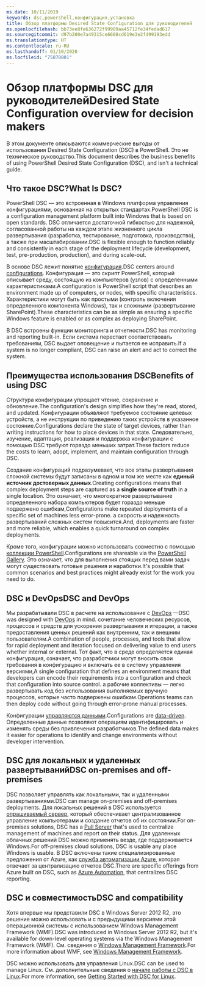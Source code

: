 ```yaml
---
ms.date: 10/11/2019
keywords: dsc,powershell,конфигурация,установка
title: Обзор платформы Desired State Configuration для руководителей
ms.openlocfilehash: bb73ee8fe636272f99989aa45712fe34fedad617
ms.sourcegitcommit: d97b200e7a49315ce6608cd619e3e2fd99193edd
ms.translationtype: HT
ms.contentlocale: ru-RU
ms.lasthandoff: 01/10/2020
ms.locfileid: "75870801"
---
```

# <a name="desired-state-configuration-overview-for-decision-makers"></a><span data-ttu-id="0cef2-103">Обзор платформы DSC для руководителей</span><span class="sxs-lookup"><span data-stu-id="0cef2-103">Desired State Configuration overview for decision makers</span></span>

<span data-ttu-id="0cef2-104">В этом документе описываются коммерческие выгоды от использования Desired State Configuration (DSC) в PowerShell. Это не техническое руководство.</span><span class="sxs-lookup"><span data-stu-id="0cef2-104">This document describes the business benefits of using PowerShell Desired State Configuration (DSC), and isn't a technical guide.</span></span>

## <a name="what-is-dsc"></a><span data-ttu-id="0cef2-105">Что такое DSC?</span><span class="sxs-lookup"><span data-stu-id="0cef2-105">What Is DSC?</span></span>

<span data-ttu-id="0cef2-106">PowerShell DSC — это встроенная в Windows платформа управления конфигурациями, основанная на открытых стандартах.</span><span class="sxs-lookup"><span data-stu-id="0cef2-106">PowerShell DSC is a configuration management platform built into Windows that is based on open standards.</span></span> <span data-ttu-id="0cef2-107">DSC отличается достаточной гибкостью для надежной, согласованной работы на каждом этапе жизненного цикла развертывания (разработка, тестирование, подготовка, производство), а также при масштабировании.</span><span class="sxs-lookup"><span data-stu-id="0cef2-107">DSC is flexible enough to function reliably and consistently in each stage of the deployment lifecycle (development, test, pre-production, production), and during scale-out.</span></span>

<span data-ttu-id="0cef2-108">В основе DSC лежит понятие [конфигурация](../configurations/configurations.md).</span><span class="sxs-lookup"><span data-stu-id="0cef2-108">DSC centers around [configurations](../configurations/configurations.md).</span></span> <span data-ttu-id="0cef2-109">Конфигурация — это скрипт PowerShell, который описывает среду, состоящую из компьютеров (узлов) с определенными характеристиками.</span><span class="sxs-lookup"><span data-stu-id="0cef2-109">A configuration is PowerShell script that describes an environment made up of computers, or nodes, with specific characteristics.</span></span> <span data-ttu-id="0cef2-110">Характеристики могут быть как простыми (контроль включения определенного компонента Windows), так и сложными (развертывание SharePoint).</span><span class="sxs-lookup"><span data-stu-id="0cef2-110">These characteristics can be as simple as ensuring a specific Windows feature is enabled or as complex as deploying SharePoint.</span></span>

<span data-ttu-id="0cef2-111">В DSC встроены функции мониторинга и отчетности.</span><span class="sxs-lookup"><span data-stu-id="0cef2-111">DSC has monitoring and reporting built-in.</span></span> <span data-ttu-id="0cef2-112">Если система перестает соответствовать требованиям, DSC выдает оповещение и пытается ее исправить.</span><span class="sxs-lookup"><span data-stu-id="0cef2-112">If a system is no longer compliant, DSC can raise an alert and act to correct the system.</span></span>

## <a name="benefits-of-using-dsc"></a><span data-ttu-id="0cef2-113">Преимущества использования DSC</span><span class="sxs-lookup"><span data-stu-id="0cef2-113">Benefits of using DSC</span></span>

<span data-ttu-id="0cef2-114">Структура конфигурации упрощает чтение, сохранение и обновление.</span><span class="sxs-lookup"><span data-stu-id="0cef2-114">The configuration's design simplifies how they're read, stored, and updated.</span></span> <span data-ttu-id="0cef2-115">Конфигурации объявляют требуемое состояние целевых устройств, а не инструкции по приведению таких устройств в указанное состояние.</span><span class="sxs-lookup"><span data-stu-id="0cef2-115">Configurations declare the state of target devices, rather than writing instructions for how to place devices in that state.</span></span> <span data-ttu-id="0cef2-116">Следовательно, изучение, адаптация, реализация и поддержка конфигурации с помощью DSC требуют гораздо меньших затрат.</span><span class="sxs-lookup"><span data-stu-id="0cef2-116">These factors reduce the costs to learn, adopt, implement, and maintain configuration through DSC.</span></span>

<span data-ttu-id="0cef2-117">Создание конфигураций подразумевает, что все этапы развертывания сложной системы будут записаны в одном и том же месте как **единый источник достоверных данных**.</span><span class="sxs-lookup"><span data-stu-id="0cef2-117">Creating configurations means that complex deployment steps are captured as a **single source of truth** in a single location.</span></span> <span data-ttu-id="0cef2-118">Это означает, что многократное развертывание определенного набора компьютеров будет гораздо меньше подвержено ошибкам,</span><span class="sxs-lookup"><span data-stu-id="0cef2-118">Configurations make repeated deployments of a specific set of machines less error-prone.</span></span> <span data-ttu-id="0cef2-119">а скорость и надежность развертываний сложных систем повысится.</span><span class="sxs-lookup"><span data-stu-id="0cef2-119">And, deployments are faster and more reliable, which enables a quick turnaround on complex deployments.</span></span>

<span data-ttu-id="0cef2-120">Кроме того, конфигурации можно использовать совместно с помощью [коллекции PowerShell](https://powershellgallery.com).</span><span class="sxs-lookup"><span data-stu-id="0cef2-120">Configurations are shareable via the [PowerShell Gallery](https://powershellgallery.com).</span></span> <span data-ttu-id="0cef2-121">Это означает, что для выполнения стоящих перед вами задач могут существовать готовые решения и наработки.</span><span class="sxs-lookup"><span data-stu-id="0cef2-121">It's possible that common scenarios and best practices might already exist for the work you need to do.</span></span>

## <a name="dsc-and-devops"></a><span data-ttu-id="0cef2-122">DSC и DevOps</span><span class="sxs-lookup"><span data-stu-id="0cef2-122">DSC and DevOps</span></span>

<span data-ttu-id="0cef2-123">Мы разрабатывали DSC в расчете на использование с [DevOps](/archive/blogs/ashleymcglone/devops-for-n00bs-ie-windows-people-like-me) —</span><span class="sxs-lookup"><span data-stu-id="0cef2-123">DSC was designed with [DevOps](/archive/blogs/ashleymcglone/devops-for-n00bs-ie-windows-people-like-me) in mind.</span></span> <span data-ttu-id="0cef2-124">сочетание человеческих ресурсов, процессов и средств для ускорения развертывания и итерации, а также предоставления ценных решений как внутренним, так и внешним пользователям.</span><span class="sxs-lookup"><span data-stu-id="0cef2-124">A combination of people, processes, and tools that allow for rapid deployment and iteration focused on delivering value to end users whether internal or external.</span></span> <span data-ttu-id="0cef2-125">Тот факт, что в среде определяется единая конфигурация, означает, что разработчики могут вносить свои требования в конфигурацию и включать ее в систему управления версиями,</span><span class="sxs-lookup"><span data-stu-id="0cef2-125">A single configuration that defines an environment means that developers can encode their requirements into a configuration and check that configuration into source control.</span></span> <span data-ttu-id="0cef2-126">а рабочие коллективы — легко развертывать код без использования выполняемых вручную процессов, которые часто подвержены ошибкам.</span><span class="sxs-lookup"><span data-stu-id="0cef2-126">Operations teams can then deploy code without going through error-prone manual processes.</span></span>

<span data-ttu-id="0cef2-127">Конфигурации [управляются данными](../configurations/configData.md).</span><span class="sxs-lookup"><span data-stu-id="0cef2-127">Configurations are [data-driven](../configurations/configData.md).</span></span> <span data-ttu-id="0cef2-128">Определенные данные позволяют операциям идентифицировать и изменять среды без привлечения разработчиков.</span><span class="sxs-lookup"><span data-stu-id="0cef2-128">The defined data makes it easier for operations to identify and change environments without developer intervention.</span></span>

## <a name="dsc-on-premises-and-off-premises"></a><span data-ttu-id="0cef2-129">DSC для локальных и удаленных развертываний</span><span class="sxs-lookup"><span data-stu-id="0cef2-129">DSC on-premises and off-premises</span></span>

<span data-ttu-id="0cef2-130">DSC позволяет управлять как локальными, так и удаленными развертываниями.</span><span class="sxs-lookup"><span data-stu-id="0cef2-130">DSC can manage on-premises and off-premises deployments.</span></span> <span data-ttu-id="0cef2-131">Для локальных решений в DSC используется [опрашиваемый сервер](../pull-server/pullServer.md), который обеспечивает централизованное управление компьютерами и создание отчетов об их состоянии.</span><span class="sxs-lookup"><span data-stu-id="0cef2-131">For on-premises solutions, DSC has a [Pull Server](../pull-server/pullServer.md) that's used to centralize management of machines and report on their status.</span></span> <span data-ttu-id="0cef2-132">Для удаленных облачных решений DSC можно применять везде, где поддерживается Windows.</span><span class="sxs-lookup"><span data-stu-id="0cef2-132">For off-premises cloud solutions, DSC is usable any place Windows is usable.</span></span>
<span data-ttu-id="0cef2-133">В DSC включены такие специализированные предложения от Azure, как [служба автоматизации Azure](/azure/automation), которая отвечает за централизацию отчетов DSC.</span><span class="sxs-lookup"><span data-stu-id="0cef2-133">There are specific offerings from Azure built on DSC, such as [Azure Automation](/azure/automation), that centralizes DSC reporting.</span></span>

## <a name="dsc-and-compatibility"></a><span data-ttu-id="0cef2-134">DSC и совместимость</span><span class="sxs-lookup"><span data-stu-id="0cef2-134">DSC and compatibility</span></span>

<span data-ttu-id="0cef2-135">Хотя впервые мы представили DSC в Windows Server 2012 R2, это решение можно использовать и с предыдущими версиями этой операционной системы с использованием Windows Management Framework (WMF).</span><span class="sxs-lookup"><span data-stu-id="0cef2-135">DSC was introduced in Windows Server 2012 R2, but it's available for down-level operating systems via the Windows Management Framework (WMF).</span></span> <span data-ttu-id="0cef2-136">См. сведения о [Windows Management Framework](/powershell/scripting/wmf/overview).</span><span class="sxs-lookup"><span data-stu-id="0cef2-136">For more information about WMF, see [Windows Management Framework](/powershell/scripting/wmf/overview).</span></span>

<span data-ttu-id="0cef2-137">DSC можно использовать для управления Linux.</span><span class="sxs-lookup"><span data-stu-id="0cef2-137">DSC can be used to manage Linux.</span></span> <span data-ttu-id="0cef2-138">См. дополнительные сведения о [начале работы с DSC в Linux](../getting-started/lnxGettingStarted.md).</span><span class="sxs-lookup"><span data-stu-id="0cef2-138">For more information, see [Getting Started with DSC for Linux](../getting-started/lnxGettingStarted.md).</span></span>
